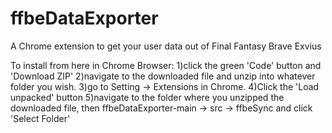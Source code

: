 # ffbeDataExporter
A Chrome extension to get your user data out of Final Fantasy Brave Exvius

To install from here in Chrome Browser:
1)click the green 'Code' button and 'Download ZIP'
2)navigate to the downloaded file and unzip into whatever folder you wish.
3)go to Setting -> Extensions in Chrome.
4)Click the 'Load unpacked' button
5)navigate to the folder where you unzipped the downloaded file, then ffbeDataExporter-main -> src -> ffbeSync and click 'Select Folder'

